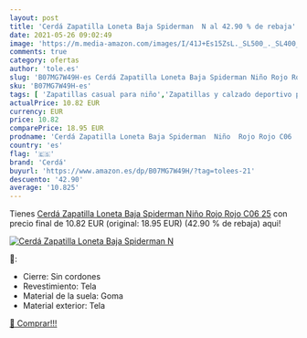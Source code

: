 ```yaml
---
layout: post
title: 'Cerdá Zapatilla Loneta Baja Spiderman  N al 42.90 % de rebaja'
date: 2021-05-26 09:02:49
image: 'https://m.media-amazon.com/images/I/41J+Es15ZsL._SL500_._SL400_.jpg'
comments: true
category: ofertas
author: 'tole.es'
slug: 'B07MG7W49H-es Cerdá Zapatilla Loneta Baja Spiderman Niño Rojo Rojo C06 25'
sku: 'B07MG7W49H-es'
tags: [ 'Zapatillas casual para niño','Zapatillas y calzado deportivo para Niño','Zapatos','Zapatos para niños pequeños','Zapatos y complementos','cerdá','zapatilla', ]
actualPrice: 10.82 EUR
currency: EUR
price: 10.82
comparePrice: 18.95 EUR
prodname: 'Cerdá Zapatilla Loneta Baja Spiderman  Niño  Rojo Rojo C06  25'
country: 'es'
flag: '🇪🇸'
brand: 'Cerdá'
buyurl: 'https://www.amazon.es/dp/B07MG7W49H/?tag=tolees-21'
descuento: '42.90'
average: '10.825'
---
```


Tienes [Cerdá Zapatilla Loneta Baja Spiderman  Niño  Rojo Rojo C06  25](https://www.amazon.es/dp/B07MG7W49H/?tag=tolees-21) con precio final de  10.82 EUR (original: 18.95 EUR) (42.90 %  de rebaja) aqui!

[![Cerdá Zapatilla Loneta Baja Spiderman  N](https://m.media-amazon.com/images/I/41J+Es15ZsL._SL500_._SL400_.jpg)](https://www.amazon.es/dp/B07MG7W49H/?tag=tolees-21)

🔎:

- Cierre: Sin cordones
- Revestimiento: Tela
- Material de la suela: Goma
- Material exterior: Tela

[🛒 Comprar!!!](https://www.amazon.es/dp/B07MG7W49H/?tag=tolees-21)
